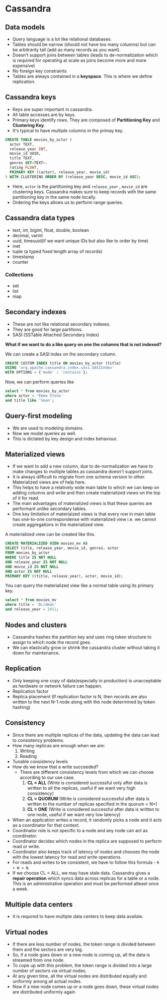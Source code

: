 # Cassandra

## Data models

- Query language is a lot like relational databases.
- Tables should be narrow (should not have too many columns) but can be arbitrarily tall (add as many records as you want).
- Doesn't support joins between tables (leads to de-normalization which is required for operating at scale as joins become more and more expensive)
- No foreign key constraints
- Tables are always contained in a **keyspace**. This is where we define replication.

## Cassandra keys
- Keys are super important in cassandra.
- All table accesses are by keys.
- Primary keys identify rows. They are composed of **Partitioning Key** and **Clustering Key**.
- It's typical to have multiple columns in the primay key.

``` sql
CREATE TABLE movies_by_actor (
  actor TEXT,
  release_year INT,
  movie_id UUID,
  title TEXT,
  genres SET<TEXT>.
  rating FLOAT,
  PRIMARY KEY ((actor), release_year, movie_id)
) WITH CLUSTERING ORDER BY (release_year DESC, movie_id ASC);
```

- Here, `actor` is the partitioning key and `release_year` , `movie_id` are clustering keys. Cassandra makes sure to keep records with the same partitioning key in the same node locally.
- Ordering the keys allows us to perform range queries.

## Cassandra data types
- text, int, bigint, float, double, boolean
- decimal, varint
- uuid, timeuuid(if we want unique IDs but also like to order by time)
- inet
- tuple (a typed fixed length array of records)
- timestamp
- counter

### Collections
- set
- list
- map

## Secondary indexes
- These are not like relational secondary indexes.
- They are good for large partitions.
- SASI (SSTable Attached Secondary Index)

**What if we want to do a like query on one the columns that is not indexed?**

We can create a SASI index on the secondary column.
``` sql
CREATE CUSTOM INDEX title ON movies_by_actor (title) 
USING 'org.apache.cassandra.index.sasi.SASIIndex'
WITH OPTIONS = {'mode' : 'contains'};
```
Now, we can perform queries like
``` sql
select * from movies_by_actor 
where actor = 'Emma Stone' 
and title like '%man';
```

## Query-first modeling
- We are used to modeling domains.
- Now we model queries as well.
- This is dictated by key design and index behaviour.

## Materialized views

- If we want to add a new column, due to de-normalization we have to make changes to multiple tables as cassandra doesn't support joins.
- It is always difficult to migrate from one schema version to other. Materialized views are of help here.
- This helps to have a relatively wide main table to which we can keep on adding columns and write and then create materialized views on the top of it for read.
- The main advantages of materialized views is that these queries are performant unlike secondary tables.
- One key limitation of materiaized views is that every row in main table has one-to-one correspondense with materialized view i.e. we cannot create aggregations in the materialized view.

A materialized view can be created like this.
``` sql
CREATE MATERIALIZED VIEW movies_mv AS
SELECT title, release_year, movie_id, genres, actor
FROM movies_by_actor
WHERE title IS NOT NULL 
AND release_year IS NOT NULL
AND movie_id IS NOT NULL
AND actor IS NOT NULL
PRIMARY KEY ((title, release_year), actor, movie_id);
```
You can query the materialized view like a normal table using its primary key.
``` sql
select * from movies_mv 
where title = 'Birdman' 
and release_year = 2011;
```

## Nodes and clusters

- Cassandra hashes the partition key and uses ring token structure to assign to which node the record goes.
- We can elastically grow or shrink the cassandra cluster without taking it down for maintenance.

## Replication
- Only keeping one copy of data(especially in production) is unacceptable as hardware or network failure can happen.
- Replication factor
- Replica placement (If replication factor is N, then records are also written to the next N-1 node along with the node determined by token hashing)

## Consistency
- Since there are multiple replicas of the data, updating the data can lead to consistency problems.
- How many replicas are enough when we are:
  1. Writing
  2. Reading
- Tunable consistency levels
- How do we know that a write succeeded?
  - There are different consistency levels from which we can choose according to our use case.
    1. **CL = ALL** (Write is considered successful only after data is written to all the replicas, useful if we want very high consistency)
    2. **CL = QUORUM** (Write is considered successful after data is written to the number of replicas specified in the quorum < N>)
    3. **CL = ONE** (Write is considered successful after data is written to one node, useful if we want very low latency)
- When an application writes a record, it randomly picks a node and it acts as a coordinator for that context.
- Coordinator role is not specific to a node and any node can act as coordinator.
- Coordinator decides which nodes in the replica are supposed to perform read or write.
- Coordinator also keeps track of latency of nodes and chooses the node with the lowest latency for read and write operations.
- For reads and writes to be consistent, we have to follow this formula - `R + W > N`. 
- If we choose CL < ALL, we may have stale data. Cassandra gives a **repair operation** which syncs data across replicas for a table or a node. This is an administrative operation and must be performed atleast once a week.

## Multiple data centers
- It is required to have multiple data centers to keep data availale.

## Virtual nodes
- If there are less number of nodes, the token range is divided between them and the sectors are very big.
- So, if a node goes down or a new node is coming up, all the data is streamed from one node.
- To cope up with this problem, the token range is divided into a large number of sectors via virtual nodes.
- At any given time, all the virtual nodes are distributed equally and uniformly among all actual nodes.
- Now if a new node comes up or a node goes down, these virtual nodes are distributed uniformly again 